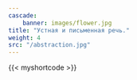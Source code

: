 ```yaml
---
cascade:
    banner: images/flower.jpg
title: "Устная и письменная речь."
weight: 4
src: "/abstraction.jpg"
---
```

{{< myshortcode >}}
